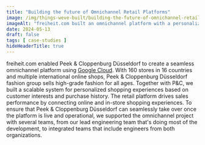 ```yaml
---
title: "Building the future of Omnichannel Retail Platforms"
image: /img/things-weve-built/building-the-future-of-omnichannel-retail-platforms.webp
imageAlt: "freiheit.com built an omnichannel platform with a personalized shopping experience for the fashion retailer Peek & Cloppenburg."
date: 2024-05-13
draft: false
tags: [ case-studies ]
hideHeaderTitle: true
---
```


freiheit.com enabled Peek & Cloppenburg Düsseldorf to create a seamless omnichannel platform using [Google Cloud](https://cloud.google.com/customers/peek-cloppenburg). With 160 stores in 16 countries and multiple international online shops, Peek & Cloppenburg Düsseldorf fashion group sells high-grade fashion for all ages. Together with P&C, we built a scalable system for personalized shopping experiences based on customer interests and purchase history. The retail platform drives sales performance by connecting online and in-store shopping experiences.
To ensure that Peek & Cloppenburg Düsseldorf can seamlessly take over once the platform is live and operational, we supported the omnichannel project with several teams, from our lead engineering team that's doing most of the development, to integrated teams that include engineers from both organizations.
